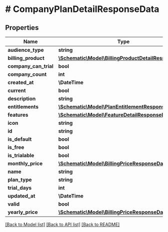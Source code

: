 # # CompanyPlanDetailResponseData

## Properties

Name | Type | Description | Notes
------------ | ------------- | ------------- | -------------
**audience_type** | **string** |  | [optional]
**billing_product** | [**\Schematic\Model\BillingProductDetailResponseData**](BillingProductDetailResponseData.md) |  | [optional]
**company_can_trial** | **bool** |  |
**company_count** | **int** |  |
**created_at** | **\DateTime** |  |
**current** | **bool** |  |
**description** | **string** |  |
**entitlements** | [**\Schematic\Model\PlanEntitlementResponseData[]**](PlanEntitlementResponseData.md) |  |
**features** | [**\Schematic\Model\FeatureDetailResponseData[]**](FeatureDetailResponseData.md) |  |
**icon** | **string** |  |
**id** | **string** |  |
**is_default** | **bool** |  |
**is_free** | **bool** |  |
**is_trialable** | **bool** |  |
**monthly_price** | [**\Schematic\Model\BillingPriceResponseData**](BillingPriceResponseData.md) |  | [optional]
**name** | **string** |  |
**plan_type** | **string** |  |
**trial_days** | **int** |  | [optional]
**updated_at** | **\DateTime** |  |
**valid** | **bool** |  |
**yearly_price** | [**\Schematic\Model\BillingPriceResponseData**](BillingPriceResponseData.md) |  | [optional]

[[Back to Model list]](../../README.md#models) [[Back to API list]](../../README.md#endpoints) [[Back to README]](../../README.md)
